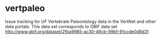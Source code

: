 # vertpaleo
Issue tracking for UF Vertebrate Paleontology data in the VertNet and other data portals. This data set corresponds to GBIF data set http://www.gbif.org/dataset/2fba9985-ac30-46cb-99bf-91ccde0d8d2f.
